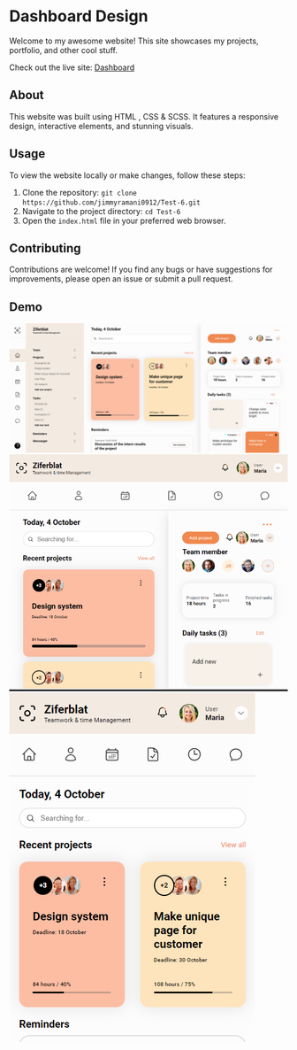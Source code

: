 # Dashboard Design

Welcome to my awesome website! This site showcases my projects, portfolio, and other cool stuff.

Check out the live site: [Dashboard](https://test-6-me.netlify.app/)

## About

This website was built using HTML , CSS & SCSS. It features a responsive design, interactive elements, and stunning visuals.

## Usage

To view the website locally or make changes, follow these steps:

1. Clone the repository: `git clone https://github.com/jimmyramani0912/Test-6.git`
2. Navigate to the project directory: `cd Test-6`
3. Open the `index.html` file in your preferred web browser.

## Contributing

Contributions are welcome! If you find any bugs or have suggestions for improvements, please open an issue or submit a pull request.

## Demo

![Large Screen](./t6-1.png)
![Tablet Screen](./t6-2.png)
![Mobile Screen](./t6-3.png)


